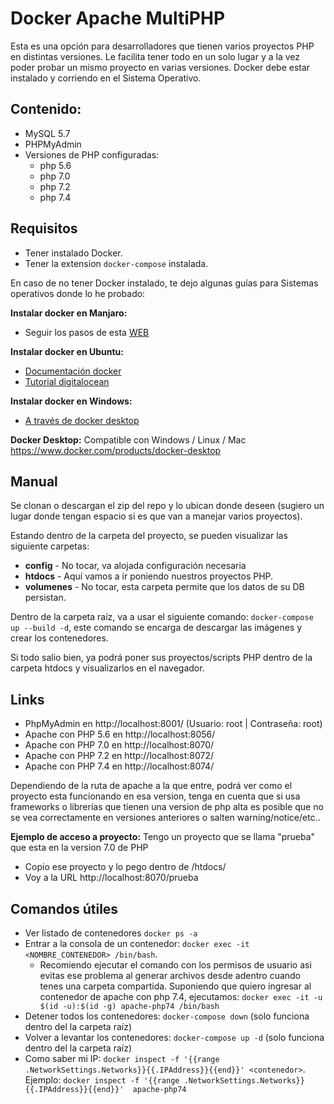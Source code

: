 # Docker Apache MultiPHP

Esta es una opción para desarrolladores que tienen varios proyectos PHP en distintas versiones. Le facilita tener todo en un solo lugar y a la vez poder probar un mismo proyecto en varias versiones.
Docker debe estar instalado y corriendo en el Sistema Operativo.

## Contenido:
- MySQL 5.7
- PHPMyAdmin
- Versiones de PHP configuradas: 
    - php 5.6
    - php 7.0
    - php 7.2
    - php 7.4

## Requisitos
- Tener instalado Docker.
- Tener la extension `docker-compose` instalada.

En caso de no tener Docker instalado, te dejo algunas guías para Sistemas operativos donde lo he probado:

**Instalar docker en Manjaro:** 
- Seguir los pasos de esta [WEB](https://manjaro.site/how-to-install-docker-on-manjaro-18-0/)

**Instalar docker en Ubuntu:** 
- [Documentación docker](https://docs.docker.com/install/linux/docker-ce/ubuntu/)
- [Tutorial digitalocean](https://www.digitalocean.com/community/tutorials/como-instalar-y-usar-docker-en-ubuntu-18-04-1-es)

**Instalar docker en Windows:**
- [A través de docker desktop](https://www.docker.com/products/docker-desktop)

**Docker Desktop:**
Compatible con Windows / Linux / Mac
https://www.docker.com/products/docker-desktop

## Manual

Se clonan o descargan el zip del repo y lo ubican donde deseen (sugiero un lugar donde tengan espacio si es que van a manejar varios proyectos).

Estando dentro de la carpeta del proyecto, se pueden visualizar las siguiente carpetas:
- **config** - No tocar, va alojada configuración necesaria
- **htdocs** - Aquí vamos a ir poniendo nuestros proyectos PHP.
- **volumenes** - No tocar, esta carpeta permite que los datos de su DB persistan.

Dentro de la carpeta raíz, va a usar el siguiente comando:
`docker-compose up --build -d`, este comando se encarga de descargar las imágenes y crear los contenedores.

Si todo salio bien, ya podrá poner sus proyectos/scripts PHP dentro de la carpeta htdocs y visualizarlos en el navegador.

## Links
- PhpMyAdmin en http://localhost:8001/ (Usuario: root | Contraseña: root)
- Apache con PHP 5.6 en http://localhost:8056/
- Apache con PHP 7.0 en http://localhost:8070/
- Apache con PHP 7.2 en http://localhost:8072/
- Apache con PHP 7.4 en http://localhost:8074/

Dependiendo de la ruta de apache a la que entre, podrá ver como el proyecto esta funcionando en esa version, tenga en cuenta que si usa frameworks o librerías que tienen una version de php alta es posible que no se vea correctamente en versiones anteriores o salten warning/notice/etc..

**Ejemplo de acceso a proyecto:** 
Tengo un proyecto que se llama "prueba" que esta en la version 7.0 de PHP
- Copio ese proyecto y lo pego dentro de /htdocs/
- Voy a la URL http://localhost:8070/prueba


## Comandos útiles
- Ver listado de contenedores `docker ps -a`
- Entrar a la consola de un contenedor: `docker exec -it <NOMBRE_CONTENEDOR> /bin/bash`.  
    - Recomiendo ejecutar el comando con los permisos de usuario asi evitas ese problema al generar archivos desde adentro cuando tenes una carpeta compartida. Suponiendo que quiero ingresar al contenedor de apache con php 7.4, ejecutamos: `docker exec -it -u $(id -u):$(id -g) apache-php74 /bin/bash`
- Detener todos los contenedores: `docker-compose down` (solo funciona dentro del la carpeta raíz)
- Volver a levantar los contenedores: `docker-compose up -d` (solo funciona dentro del la carpeta raíz)
- Como saber mi IP: `docker inspect -f '{{range .NetworkSettings.Networks}}{{.IPAddress}}{{end}}' <contenedor>`. Ejemplo: `docker inspect -f '{{range .NetworkSettings.Networks}}{{.IPAddress}}{{end}}'  apache-php74`
